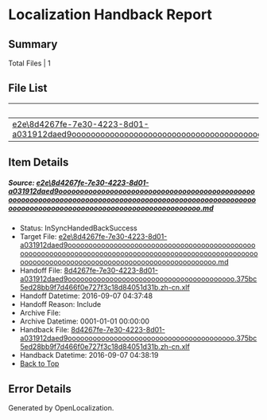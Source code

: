 # <a name='report-top'></a> Localization Handback Report

## Summary
 Total Files | 1

## File List
 Source File | Status | Details 
 ----------- | ------ | ------- 
 [e2e\8d4267fe-7e30-4223-8d01-a031912daed9ooooooooooooooooooooooooooooooooooooooooooooooooooooooooooooooooooooooooooooooooooooooooooooooooooooooooooooooooooooooooooooooooooooooooooooooooooooo.md](https://github.com/OpenLocalizationTestOrg/ol-test0/blob/a617803c31e6af6b641c97ebb151e1dab799b58d/e2e/8d4267fe-7e30-4223-8d01-a031912daed9ooooooooooooooooooooooooooooooooooooooooooooooooooooooooooooooooooooooooooooooooooooooooooooooooooooooooooooooooooooooooooooooooooooooooooooooooooooo.md) | InSyncHandedBackSuccess | [Details](#8f95039c566ffabf2b85960d138f18977fda65381)

## Item Details
##### <a name='8f95039c566ffabf2b85960d138f18977fda65381'></a> Source: [e2e\8d4267fe-7e30-4223-8d01-a031912daed9ooooooooooooooooooooooooooooooooooooooooooooooooooooooooooooooooooooooooooooooooooooooooooooooooooooooooooooooooooooooooooooooooooooooooooooooooooooo.md](https://github.com/OpenLocalizationTestOrg/ol-test0/blob/a617803c31e6af6b641c97ebb151e1dab799b58d/e2e/8d4267fe-7e30-4223-8d01-a031912daed9ooooooooooooooooooooooooooooooooooooooooooooooooooooooooooooooooooooooooooooooooooooooooooooooooooooooooooooooooooooooooooooooooooooooooooooooooooooo.md)
* Status: InSyncHandedBackSuccess
* Target File: [e2e\8d4267fe-7e30-4223-8d01-a031912daed9ooooooooooooooooooooooooooooooooooooooooooooooooooooooooooooooooooooooooooooooooooooooooooooooooooooooooooooooooooooooooooooooooooooooooooooooooooooo.md](https://github.com/OpenLocalizationTestOrg/ol-test0-zhcn/blob/88c22f59f88abb960cfe2a8c015a66444e077ed0/e2e/8d4267fe-7e30-4223-8d01-a031912daed9ooooooooooooooooooooooooooooooooooooooooooooooooooooooooooooooooooooooooooooooooooooooooooooooooooooooooooooooooooooooooooooooooooooooooooooooooooooo.md)
* Handoff File: [8d4267fe-7e30-4223-8d01-a031912daed9oooooooooooooooooooooooooooooooooooooooo.375bc5ed28bb9f7d466f0e727f3c18d84051d31b.zh-cn.xlf](https://github.com/OpenLocalizationTestOrg/ol-test0-handoff/blob/8c9fc46f0016b7ad17a68ea720753264b72c0b9e/ol-handoff/OpenLocalizationTestOrg/ol-test0-zhcn/ci/ht/8d4267fe-7e30-4223-8d01-a031912daed9oooooooooooooooooooooooooooooooooooooooo.375bc5ed28bb9f7d466f0e727f3c18d84051d31b.zh-cn.xlf)
* Handoff Datetime: 2016-09-07 04:37:48
* Handoff Reason: Include
* Archive File: 
* Archive Datetime: 0001-01-01 00:00:00
* Handback File: [8d4267fe-7e30-4223-8d01-a031912daed9oooooooooooooooooooooooooooooooooooooooo.375bc5ed28bb9f7d466f0e727f3c18d84051d31b.zh-cn.xlf](https://github.com/OpenLocalizationTestOrg/ol-test0-handback/blob/4b2b43d3f8d9dfa70569b6f640eecbc74f4c8d09/ol-handback/OpenLocalizationTestOrg/ol-test0-zhcn/ci/ht/8d4267fe-7e30-4223-8d01-a031912daed9oooooooooooooooooooooooooooooooooooooooo.375bc5ed28bb9f7d466f0e727f3c18d84051d31b.zh-cn.xlf)
* Handback Datetime: 2016-09-07 04:38:19
* [Back to Top](#report-top)


## Error Details

Generated by OpenLocalization.
